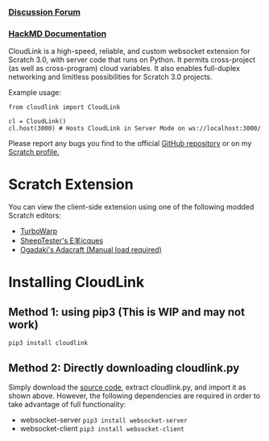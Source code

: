 ### [Discussion Forum](https://scratch.mit.edu/discuss/topic/398473)
### [HackMD Documentation](https://hackmd.io/G9q1kPqvQT6NrPobjjxSgg)

CloudLink is a high-speed, reliable, and custom websocket extension for Scratch 3.0, with server code that runs on Python.
It permits cross-project (as well as cross-program) cloud variables.
It also enables full-duplex networking and limitless possibilities for Scratch 3.0 projects.

Example usage:
```
from cloudlink import CloudLink

cl = CloudLink()
cl.host(3000) # Hosts CloudLink in Server Mode on ws://localhost:3000/
```

Please report any bugs you find to the official [GitHub repository](https://github.com/MikeDev101/cloudlink/issues) or on
my [Scratch profile.](https://scratch.mit.edu/users/MikeDEV/)


# Scratch Extension
You can view the client-side extension using one of the following modded Scratch editors:
* [TurboWarp](https://turbowarp.org/editor?extension=https://mikedev101.github.io/cloudlink/B3-0.js)
* [SheepTester's E羊icques](https://sheeptester.github.io/scratch-gui/?url=https://mikedev101.github.io/cloudlink/B3-0.js)
* [Ogadaki's Adacraft (Manual load required)](https://adacraft.org/studio/)

# Installing CloudLink
## Method 1: using pip3 (This is WIP and may not work)
```pip3 install cloudlink```

## Method 2: Directly downloading cloudlink.py
Simply download the [source code](https://github.com/MikeDev101/cloudlink/archive/refs/heads/master.zip), extract cloudlink.py, and import it as shown above. However, the following dependencies are required in order to take advantage of full functionality:
* websocket-server ```pip3 install websocket-server```
* websocket-client ```pip3 install websocket-client```

